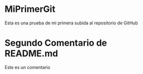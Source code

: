 # MiPrimerGit
Esta es una prueba de mi primera subida al repositorio de GitHub
# Segundo Comentario de README.md
Este es un comentario 